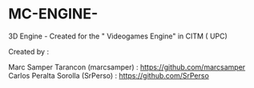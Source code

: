 # MC-ENGINE-

3D Engine - Created for the " Videogames Engine" in CITM ( UPC)

Created by :

  Marc Samper Tarancon (marcsamper) : https://github.com/marcsamper
  Carlos Peralta Sorolla (SrPerso) : https://github.com/SrPerso
